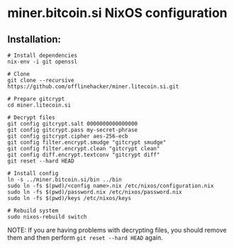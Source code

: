 miner.bitcoin.si NixOS configuration
====================================

Installation:
-------------

	# Install dependencies
	nix-env -i git openssl

	# Clone
	git clone --recursive https://github.com/offlinehacker/miner.litecoin.si.git

	# Prepare gitcrypt
	cd miner.litecoin.si

	# Decrypt files
	git config gitcrypt.salt 0000000000000000
	git config gitcrypt.pass my-secret-phrase
	git config gitcrypt.cipher aes-256-ecb
	git config filter.encrypt.smudge "gitcrypt smudge"
	git config filter.encrypt.clean "gitcrypt clean"
	git config diff.encrypt.textconv "gitcrypt diff"
	git reset --hard HEAD

	# Install config
	ln -s ../miner.bitcoin.si/bin ../bin
	sudo ln -fs $(pwd)/<config name>.nix /etc/nixos/configuration.nix
	sudo ln -fs $(pwd)/password.nix /etc/nixos/password.nix
    sudo ln -fs $(pwd)/keys /etc/nixos/keys

	# Rebuild system
	sudo nixos-rebuild switch

NOTE: If you are having problems with decrypting files, you should remove them and
then perform `git reset --hard HEAD` again.
